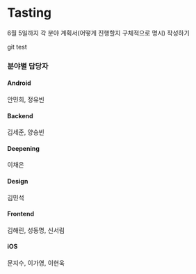 # Tasting

6월 5일까지 각 분야 계획서(어떻게 진행할지 구체적으로 명시) 작성하기

git test

### 분야별 담당자

#### Android

안민희, 정유빈

#### Backend

김세준, 양승빈

#### Deepening

이채은

#### Design

김민석

#### Frontend

김해린, 성동명, 신서림

#### iOS

문지수, 이가영, 이현욱

